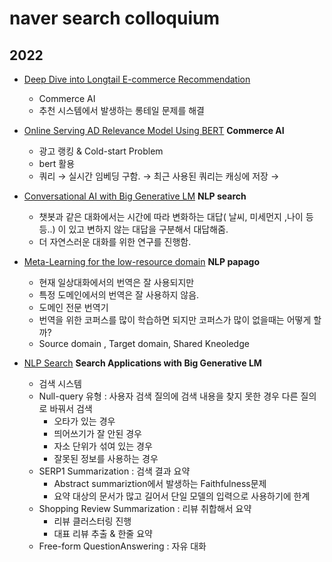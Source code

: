 # naver search colloquium


## 2022
- [Deep Dive into Longtail E-commerce Recommendation](https://www.notion.so/Commerce-AI-Deep-Dive-into-Longtail-E-commerce-Recommendation-f00cbe55ea364434bff6cfa5e1e00bb0)
  - Commerce AI
  - 추천 시스템에서 발생하는 롱테일 문제를 해결



- [Online Serving AD Relevance Model Using BERT](https://www.notion.so/Naver-Search-Colloquium-4edd7772dcec43bd94390e923d23da8f) **Commerce AI**
  - 광고 랭킹 & Cold-start Problem
  - bert 활용
  - 쿼리 → 실시간 임베딩 구함. → 최근 사용된 쿼리는 캐싱에 저장 →

- [Conversational AI with Big Generative LM](https://www.notion.so/Naver-Search-Colloquium-4edd7772dcec43bd94390e923d23da8f) **NLP search**
  - 챗봇과 같은 대화에서는 시간에 따라 변화하는 대답( 날씨, 미세먼지 ,나이 등등..) 이 있고 변하지 않는 대답을 구분해서 대답해줌.
  - 더 자연스러운 대화를 위한 연구를 진행함.

- [Meta-Learning for the low-resource domain](https://www.notion.so/Naver-Search-Colloquium-4edd7772dcec43bd94390e923d23da8f) **NLP papago**
  - 현재 일상대화에서의 번역은 잘 사용되지만
  - 특정 도메인에서의 번역은 잘 사용하지 않음.
  - 도메인 전문 번역기
  - 번역을 위한 코퍼스를 많이 학습하면 되지만 코퍼스가 많이 없을때는 어떻게 할까?
  - Source domain , Target domain, Shared Kneoledge

- [NLP Search](https://www.notion.so/Naver-Search-Colloquium-4edd7772dcec43bd94390e923d23da8f) **Search Applications with Big Generative LM**
  - 검색 시스템
  - Null-query 유형 : 사용자 검색 질의에 검색 내용을 찾지 못한 경우 다른 질의로 바꿔서 검색
      - 오타가 있는 경우
      - 띄어쓰기가 잘 안된 경우
      - 자소 단위가 섞여 있는 경우
      - 잘못된 정보를 사용하는 경우
  - SERP1 Summarization : 검색 결과 요약
      - Abstract summariztion에서 발생하는 Faithfulness문제
      - 요약 대상의 문서가 많고 길어서 단일 모델의 입력으로 사용하기에 한계
  - Shopping Review Summarization : 리뷰 취합해서 요약
      - 리뷰 클러스터링 진행
      - 대표 리뷰 추출 & 한줄 요약
  - Free-form QuestionAnswering : 자유 대화
